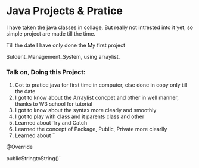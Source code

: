 # Java Projects & Pratice

I have taken the java classes in collage, But really not intrested into it yet, so simple project are made till the time.


Till the date I have only done the My first project

Sutdent_Management_System, using arraylist.

### Talk on, Doing this Project:

1) Got to pratice java for first time in computer, else done in copy only till the date
2) I got to know about the Arraylist concpet and other in well manner, thanks to W3 school for tutorial
3) I got to know about the syntax more clearly and smoothly
4) I got to play with class and it parents class and other
5) Learned about Try and Catch
6) Learned the concept of Package, Public, Private more clearlly
7) Learned about ``

@Override

publicStringtoString()`
